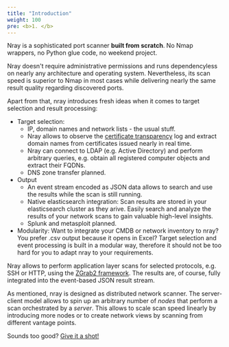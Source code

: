 ```yaml
---
title: "Introduction"
weight: 100
pre: <b>1. </b>
---
```


Nray is a sophisticated port scanner **built from scratch**. No Nmap wrappers, no Python glue code, no weekend project.

Nray doesn't require administrative permissions and runs dependencyless on nearly any architecture and operating system. 
Nevertheless, its scan speed is superior to Nmap in most cases while delivering nearly the same result quality regarding discovered ports.

Apart from that, nray introduces fresh ideas when it comes to target selection and result processing:

- Target selection:
  - IP, domain names and network lists - the usual stuff.
  - Nray allows to observe the [certificate transparency](https://en.wikipedia.org/wiki/Certificate_Transparency) log and extract domain names from certificates issued nearly in real time.
  - Nray can connect to LDAP (e.g. Active Directory) and perform arbitrary queries, e.g. obtain all registered computer objects and extract their FQDNs.
  - DNS zone transfer planned.
- Output
  - An event stream encoded as JSON data allows to search and use the results while the scan is still running.
  - Native elasticsearch integration: Scan results are stored in your elasticsearch cluster as they arive. Easily search and analyze the results of your network scans to gain valuable high-level insights.
  - Splunk and metasploit planned.
- Modularity: Want to integrate your CMDB or network inventory to nray? You prefer .csv output because it opens in Excel? Target selection and event processing is built in a modular way, therefore it should not be too hard for you to adapt nray to your requirements.

Nray allows to perform application layer scans for selected protocols, e.g. SSH or HTTP, using the [ZGrab2 framework](https://github.com/zmap/zgrab2). 
The results are, of course, fully integrated into the event-based JSON result stream.

As mentioned, nray is designed as distributed network scanner. 
The server-client model allows to spin up an arbitrary number of *nodes* that perform a scan orchestrated by a *server*.
This allows to scale scan speed linearly by introducing more nodes or to create network views by scanning from different vantage points.

Sounds too good? [Give it a shot!](../installation/)